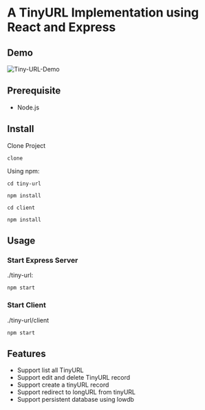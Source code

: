 # A TinyURL Implementation using React and Express

## Demo

![Tiny-URL-Demo](https://raw.githubusercontent.com/yihan-us/storage/master/tiny-url.gif)

## Prerequisite

- Node.js

## Install

Clone Project

```shell
clone
```

Using npm:

```shell
cd tiny-url
```

```shell
npm install
```

```shell 
cd client
```

```shell
npm install
```

## Usage

### Start Express Server

./tiny-url:

```shell
npm start
```

### Start Client

./tiny-url/client

```shell
npm start
```

## Features

* Support list all TinyURL
* Support edit and delete TinyURL record
* Support create a tinyURL record
* Support redirect to longURL from tinyURL
* Support persistent database using lowdb